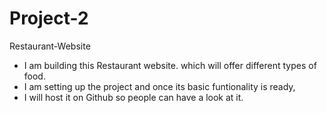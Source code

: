 # Project-2
Restaurant-Website

* I am building this Restaurant website. which will offer different types of food.
* I am setting up the project and once its basic funtionality is ready, 
* I will host it on Github so people can have a look at it.
